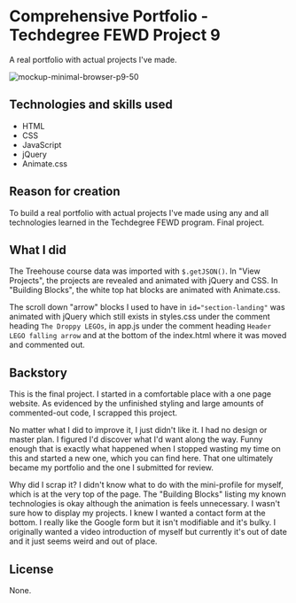 # Comprehensive Portfolio - Techdegree FEWD Project 9

A real portfolio with actual projects I've made.

![mockup-minimal-browser-p9-50](https://user-images.githubusercontent.com/16675876/59852387-b37ac880-933c-11e9-98b1-8d0ce5c0500d.png)

## Technologies and skills used 

+ HTML
+ CSS
+ JavaScript
+ jQuery
+ Animate.css


## Reason for creation
To build a real portfolio with actual projects I've made using any and all technologies learned in the Techdegree FEWD program. Final project.

## What I did

The Treehouse course data was imported with `$.getJSON()`. In "View Projects", the projects are revealed and animated with jQuery and CSS. In "Building Blocks", the white top hat blocks are animated with Animate.css. 

The scroll down "arrow" blocks I used to have in `id="section-landing"` was animated with jQuery which still exists in styles.css under the comment heading `The Droppy LEGOs`, in app.js under the comment heading `Header LEGO falling arrow` and at the bottom of the index.html where it was moved and commented out.
 
## Backstory

This is the final project. I started in a comfortable place with a one page website. As evidenced by the unfinished styling and large amounts of commented-out code, I scrapped this project.

No matter what I did to improve it, I just didn't like it. I had no design or master plan. I figured I'd discover what I'd want along the way. Funny enough that is exactly what happened when I stopped wasting my time on this and started a new one, which you can find here. That one ultimately became my portfolio and the one I submitted for review.

Why did I scrap it? I didn't know what to do with the mini-profile for myself, which is at the very top of the page. The "Building Blocks" listing my known technologies is okay although the animation is feels unnecessary. I wasn't sure how to display my projects. I knew I wanted a contact form at the bottom. I really like the Google form but it isn't modifiable and it's bulky. I originally wanted a video introduction of myself but currently it's out of date and it just seems weird and out of place.

## License
None.
